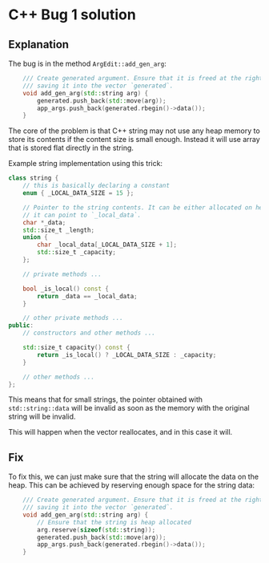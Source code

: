 # C++ Bug 1 solution

## Explanation
The bug is in the method `ArgEdit::add_gen_arg`:
```c++
    /// Create generated argument. Ensure that it is freed at the right time by
    /// saving it into the vector `generated`.
    void add_gen_arg(std::string arg) {
        generated.push_back(std::move(arg));
        app_args.push_back(generated.rbegin()->data());
    }
```

The core of the problem is that C++ string may not use any heap memory to store
its contents if the content size is small enough. Instead it will use array
that is stored flat directly in the string.

Example string implementation using this trick:
```c++
class string {
    // this is basically declaring a constant
    enum { _LOCAL_DATA_SIZE = 15 };

    // Pointer to the string contents. It can be either allocated on heap, or
    // it can point to `_local_data`.
    char *_data;
    std::size_t _length;
    union {
        char _local_data[_LOCAL_DATA_SIZE + 1];
        std::size_t _capacity;
    };

    // private methods ...

    bool _is_local() const {
        return _data == _local_data;
    }

    // other private methods ...
public:
    // constructors and other methods ...

    std::size_t capacity() const {
        return _is_local() ? _LOCAL_DATA_SIZE : _capacity;
    }

    // other methods ...
};
```

This means that for small strings, the pointer obtained with
`std::string::data` will be invalid as soon as the memory with the original
string will be invalid.

This will happen when the vector reallocates, and in this case it will.

## Fix
To fix this, we can just make sure that the string will allocate the data on
the heap. This can be achieved by reserving enough space for the string data:
```c++
    /// Create generated argument. Ensure that it is freed at the right time by
    /// saving it into the vector `generated`.
    void add_gen_arg(std::string arg) {
        // Ensure that the string is heap allocated
        arg.reserve(sizeof(std::string));
        generated.push_back(std::move(arg));
        app_args.push_back(generated.rbegin()->data());
    }
```
